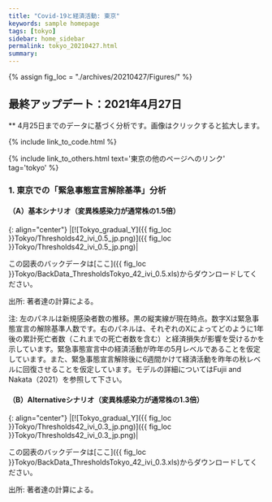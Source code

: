 ```yaml
---
title: "Covid-19と経済活動: 東京"
keywords: sample homepage
tags: [tokyo]
sidebar: home_sidebar
permalink: tokyo_20210427.html
summary:
---
```


{% assign fig_loc = "./archives/20210427/Figures/" %}

## 最終アップデート：2021年4月27日
** 4月25日までのデータに基づく分析です。画像はクリックすると拡大します。

{% include link_to_code.html %}

{% include link_to_others.html text='東京の他のページへのリンク' tag='tokyo' %}




<!-- #### (i) 基本シナリオ

{: align="center"}
|[![Tokyo_gradual_Y]({{ fig_loc }}Tokyo/GradualRecovery1_jp.png)]({{ fig_loc }}Tokyo/GradualRecovery1_jp.png)|

この図表のバックデータは[ここ]({{ fig_loc }}Tokyo/BackData_GradualRecoveryTokyo_1.xls)からダウンロードしてください。

出所: 著者達の計算による。<br>
{% include footnote_20210330_1.html %} -->

<!-- - この図をどのように理解すべきなのかは、このページ[[ここをクリック]](./tokyo_20210209.html#1-東京での緊急事態宣言解除後の経済促進ペース分析){:target="_blank" rel="noopener"}の解説を参考にして下さい。 -->

<!-- #### (ii) 気の引き締まりシナリオ

{: align="center"}
|[![Tokyo_gradual_Y]({{ fig_loc }}Tokyo/GradualRecovery3_jp.png)]({{ fig_loc }}Tokyo/GradualRecovery3_jp.png)|

この図表のバックデータは[ここ]({{ fig_loc }}Tokyo/BackData_GradualRecoveryTokyo_3.xls)からダウンロードしてください。

出所: 著者達の計算による。<br>
{% include footnote_20210413_tokyo2.html %} -->

<!-- #### (iii) 変異株シナリオ (A)

{: align="center"}
|[![Tokyo_gradual_Y]({{ fig_loc }}Tokyo/GradualRecovery41_jp.png)]({{ fig_loc }}Tokyo/GradualRecovery41_jp.png)|

この図表のバックデータは[ここ]({{ fig_loc }}Tokyo/BackData_GradualRecoveryTokyo_41.xls)からダウンロードしてください。

出所: 著者達の計算による。<br>
{% include footnote_20210330_34.html %}
このシナリオでの今週の変異株割合初期値は0.43%です。 -->

<!-- #### (i) 変異株シナリオ -->
### 1. 東京での「緊急事態宣言解除基準」分析

#### （A）基本シナリオ（変異株感染力が通常株の1.5倍）

{: align="center"}
|[![Tokyo_gradual_Y]({{ fig_loc }}Tokyo/Thresholds42_ivi_0.5_jp.png)]({{ fig_loc }}Tokyo/Thresholds42_ivi_0.5_jp.png)|

この図表のバックデータは[ここ]({{ fig_loc }}Tokyo/BackData_ThresholdsTokyo_42_ivi_0.5.xls)からダウンロードしてください。

出所: 著者達の計算による。<br>

注: 左のパネルは新規感染者数の推移。黒の縦実線が現在時点。数字Xは緊急事態宣言の解除基準人数です。右のパネルは、それぞれのXによってどのように1年後の累計死亡者数（これまでの死亡者数を含む）と経済損失が影響を受けるかを示しています。緊急事態宣言中の経済活動が昨年の5月レベルであることを仮定しています。また、緊急事態宣言解除後に6週間かけて経済活動を昨年の秋レベルに回復させることを仮定しています。モデルの詳細についてはFujii and Nakata（2021）を参照して下さい。

#### （B）Alternativeシナリオ（変異株感染力が通常株の1.3倍）

{: align="center"}
|[![Tokyo_gradual_Y]({{ fig_loc }}Tokyo/Thresholds42_ivi_0.3_jp.png)]({{ fig_loc }}Tokyo/Thresholds42_ivi_0.3_jp.png)|

この図表のバックデータは[ここ]({{ fig_loc }}Tokyo/BackData_ThresholdsTokyo_42_ivi_0.3.xls)からダウンロードしてください。

出所: 著者達の計算による。<br>
